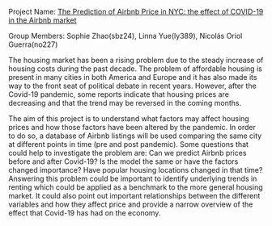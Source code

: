 Project Name: [The Prediction of Airbnb Price in NYC: the effect of COVID-19 in the Airbnb market](https://github.com/noriolg/ORIE4741_project)

Group Members: Sophie Zhao(sbz24), Linna Yue(ly389), Nicolás Oriol Guerra(no227)

The housing market has been a rising problem due to the steady increase of housing costs during the past decade. The problem of affordable housing is present in many cities in both America and Europe and it has also made its way to the front seat of political debate in recent years. However, after the Covid-19 pandemic, some reports indicate that housing prices are decreasing and that the trend may be reversed in the coming months.

The aim of this project is to understand what factors may affect housing prices and how those factors have been altered by the pandemic. In order to do so, a database of Airbnb listings will be used comparing the same city at different points in time (pre and post pandemic). Some questions that could help to investigate the problem are: Can we predict Airbnb prices before and after Covid-19?  Is the model the same or have the factors changed importance? Have popular housing locations changed in that time? Answering this problem could be important to identify underlying trends in renting which could be applied as a benchmark to the more general housing market. It could also point out important relationships between the different variables and how they affect price and provide a narrow overview of the effect that Covid-19 has had on the economy.
